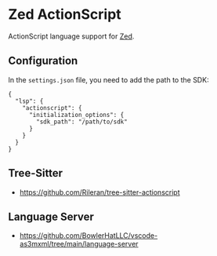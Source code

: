 # Zed ActionScript
ActionScript language support for [Zed](https://github.com/zed-industries/zed).

## Configuration
In the `settings.json` file, you need to add the path to the SDK:
```jsonc
{
  "lsp": {
    "actionscript": {
      "initialization_options": {
        "sdk_path": "/path/to/sdk"
      }
    }
  }
}
```

## Tree-Sitter
- https://github.com/Rileran/tree-sitter-actionscript

## Language Server
- https://github.com/BowlerHatLLC/vscode-as3mxml/tree/main/language-server